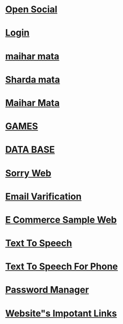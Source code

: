 <h1><a href="https://atultiwari997721.github.io/main/">Open Social</a></h1> 
<h1><a href="https://atultiwari997721.github.io/page4/">Login</a></h1>
<h1><a href="https://atultiwari997721.github.io/maiharmata">maihar mata</a></h1>
<h1><a href="https://atultiwari997721.github.io/shardamata">Sharda mata</a></h1>
<h1><a href="https://atultiwari997721.github.io/MaiharMata">Maihar Mata</a></h1>
<h1><a href="https://atultiwari997721.github.io/GAME">GAMES</a></h1>
<h1><a href="https://atultiwari997721.github.io/database/index.html">DATA BASE</a></h1>
<h1><a href="https://atultiwari997721.github.io/foryou/index.html">Sorry Web</a></h1>
<h1><a href="https://atultiwari997721.github.io/email_Validation/index.html">Email Varification</a></h1>
<h1><a href="https://atultiwari997721.github.io/e_com/index.html">E Commerce Sample Web</a></h1>
<h1><a href="https://atultiwari997721.github.io/text-to-speech/index.html">Text To Speech</a></h1>
<h1><a href="https://atultiwari997721.github.io/text-to-speechForPhone/index.html">Text To Speech For Phone</a></h1>
<h1><a href="https://atultiwari997721.github.io/passwordManager">Password Manager</a></h1>
<h1><a href="https://atultiwari997721.github.io/websites">Website"s Impotant Links </a></h1>

